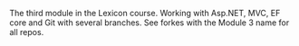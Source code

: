 The third module in the Lexicon course.
Working with Asp.NET, MVC, EF core and Git with several branches.
See forkes with the Module 3 name for all repos.
